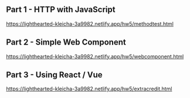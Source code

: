 ## Part 1 - HTTP with JavaScript
https://lighthearted-kleicha-3a9982.netlify.app/hw5/methodtest.html

## Part 2 - Simple Web Component
https://lighthearted-kleicha-3a9982.netlify.app/hw5/webcomponent.html

## Part 3 - Using React / Vue
https://lighthearted-kleicha-3a9982.netlify.app/hw5/extracredit.html
